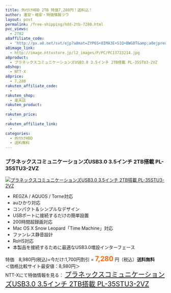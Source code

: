 ```yaml
---
title: 外付けHDD 2TB 特価7,280円！送料込！
author: 激安・格安・特価情報ツウ
layout: post
permalink: /free-shipping/hdd-2tb-7280.html
pvc_views:
  - 2782
a8affiliate_code:
  - 'http://px.a8.net/svt/ejp?a8mat=ZYP6S+8IMA3E+S1Q+BWGDT&amp;a8ejpredirect=http://nttxstore.jp/_II_PC13723214'
a8image_link:
  - http://image.nttxstore.jp/l2_images/P/PC/PC13723214.jpg
a8product:
  - プラネックスコミュニケーションズUSB3.0 3.5インチ 2TB搭載 PL-35STU3-2VZ
a8shop:
  - NTT-X
a8price:
  - 7,280
rakuten_affiliate_code:
  - 
rakuten_shop:
  - 楽天店
rakuten_product:
  - 
rakuten_price:
  - 
rakuten_affiliate_link:
  - 
categories:
  - 外付けHDD
  - 送料無料
---
```

### プラネックスコミュニケーションズUSB3.0 3.5インチ 2TB搭載 PL-35STU3-2VZ

<div class="img-bg2 img_L">
  <a title="プラネックスコミュニケーションズUSB3.0 3.5インチ 2TB搭載 PL-35STU3-2VZ" href="http://px.a8.net/svt/ejp?a8mat=ZYP6S+8IMA3E+S1Q+BWGDT&a8ejpredirect=http://nttxstore.jp/_II_PC13723214" target="_blank"><img src="http://i0.wp.com/image.nttxstore.jp/l2_images/P/PC/PC13723214.jpg?resize=120%2C120" border="0" alt="プラネックスコミュニケーションズUSB3.0 3.5インチ 2TB搭載 PL-35STU3-2VZ" style="border: 0pt none;" data-recalc-dims="1" /></a>
</div>

<!--more-->

  * REGZA / AQUOS / Torne対応
  * auひかり対応
  * コンパクト＆シンプルなデザイン
  * USBポートに接続するだけの簡単設置
  * 200時間超録画対応
  * Mac OS X Snow Leopard「Time Machine」対応
  * ファンレス静音設計
  * RoHS対応
  * 本製品を接続するために最適なUSB3.0増設インターフェース

特価　8,980円(税込)+今だけ:1,700円割引 = <span style="color: #ff6600; font-size: 150%;"><strong>7,280</strong></span> 円（税込）**送料無料**  
＜価格比較サイト最安値：8,980円＞  
NTT-Xにて特価情報を見る： <span style="font-size: 150%;"><a href="http://px.a8.net/svt/ejp?a8mat=ZYP6S+8IMA3E+S1Q+BWGDT&a8ejpredirect=http://nttxstore.jp/_II_PC13723214" target="_blank">プラネックスコミュニケーションズUSB3.0 3.5インチ 2TB搭載 PL-35STU3-2VZ</a></span>